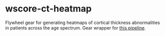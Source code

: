 # wscore-ct-heatmap
Flywheel gear for generating heatmaps of cortical thickness abnormalities in patients across the age spectrum. Gear wrapper for [this pipeline](https://github.com/willtack/wscore-ct-heatmap/tree/master).
